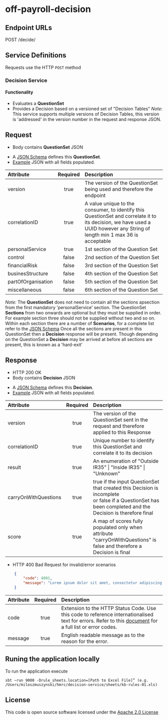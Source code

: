 
# off-payroll-decision


## Endpoint URLs
POST /decide/

## Service Definitions

Requests use the HTTP `POST` method

### Decision Service

#### Functionality

* Evaluates a __QuestionSet__
* Provides a Decision based on a versioned set of "Decision Tables" _Note:_ This service supports multiple versions of Decision Tables, this version is 'addressed' in the version number in the request and response JSON. 


## Request

* Body contains __QuestionSet__ JSON
- A [JSON Schema](off-payroll-question-set-schema.json) defines this __QuestionSet__.
- [Example](off-payroll-question-set-sample.json) JSON with all fields populated.


| Attribute        | Required           | Description                                                          |
| :---------------- |:------------------:| :--------------------------------------------------------------------|
| version          | true               | The version of the QuestionSet being used and therefore the endpoint |
| correlationID   | true               | A value unique to the consumer, to identify this QuestionSet and correlate it to its decision, we have used a UUID however any String of length min 1 max 36 is acceptable |
| personalService | true               | 1st section  of the Question Set |
| control           | false              | 2nd section  of the Question Set |
| financialRisk   | false              | 3rd section  of the Question Set |
| businesStructure| false              | 4th section  of the Question Set |
| partOfOrganisation| false              | 5th section  of the Question Set |
| miscellaneous| false              | 6th section  of the Question Set |

 _Note:_ The __QuestionSet__ does not need to contain all the sections apsection  from the first mandatory 'personalService' section. The QuestionSet __Sections__ from two onwards are optional but they must be supplied in order. For example section three should not be supplied without two and so on. Within each section there are a number of __Scenarios__, for a complete list refer to the [JSON Schema](off-payroll-question-set-schema.json) Once all the sections are present in this QuestionSet then a __Decision__ response will be present. Though depending on the QuestionSet a __Decision__ may be arrived at before all sections are present, this is known as a 'hard-exit'


## Response

* HTTP 200 OK
* Body contains __Decision__ JSON
- A [JSON Schema](off-payroll-decision-schema.json) defines this __Decision__.
- [Example](off-payroll-decision-sample.json) JSON with all fields populated.


| Attribute            | Required           | Description                                                                                                    |
| :------------------- |:------------------:| :--------------------------------------------------------------------------------------------------------------|
| version              | true               | The version of the QuestionSet sent in the request and therefore applied to this Response                      |
| correlationID        | true               | Unique number to identify this QuestionSet and correlate it to its  decision |
| result               | true               | An enumeration of "Outside IR35" &#124; "Inside IR35" &#124; "Unknown"|
| carryOnWithQuestions | true               | true if the input QuestionSet that created this Decision is incomplete <br /> or false if a QuestionSet has been completed and the Decision is therefore final|
| score                | true               | A map of scores fully populated only when attribute "carryOnWithQuestions" is false and therefore a Decision is final |


* HTTP 400 Bad Request for invalid/error scenarios

```json
	{
		"code": 4001,
		"message": "Lorem ipsum dolor sit amet, consectetur adipiscing elit"
	}
```

| Attribute         | Required           | Description                                                                                                 |
| :-----------------|:------------------:| :-----------------------------------------------------------------------------------------------------------|
| code              | true               | Extension to the HTTP Status Code. Use this code to reference internationalised text for errors. Refer to this [document](errors.md) for a full list or error codes. |
| message           | true               | English readable message as to the reason for the error.                                                    |

## Runing the application locally
To run the application execute

```
sbt ~run 9000 -Drule_sheets.location=[Path to Excel File]” (e.g. /Users/miloszmuszynski/hmrc/decision-service/sheets/kb-rules-01.xls)
```


## License

This code is open source software licensed under the [Apache 2.0 License]("http://www.apache.org/licenses/LICENSE-2.0.html")
